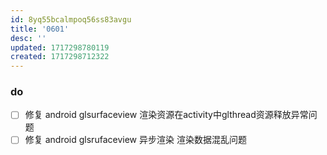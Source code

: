 ```yaml
---
id: 8yq55bcalmpoq56ss83avgu
title: '0601'
desc: ''
updated: 1717298780119
created: 1717298712322
---
```


### do
- [ ] 修复 android glsurfaceview 渲染资源在activity中glthread资源释放异常问题
- [ ] 修复 android glsrufaceview 异步渲染 渲染数据混乱问题